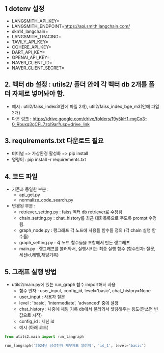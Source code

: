 ## 1 dotenv 설정

- LANGSMITH_API_KEY=
- LANGSMITH_ENDPOINT=https://api.smith.langchain.com/
- skn14_langchain=
- LANGSMITH_TRACING=
- TAVILY_API_KEY=
- COHERE_API_KEY=
- DART_API_KEY=
- OPENAI_API_KEY=
- NAVER_CLIENT_ID=
- NAVER_CLIENT_SECRET=


## 2. 벡터 db 설정 : utils2/ 폴더 안에 각 벡터 db 2개를 폴더 자체로 넣어놔야 함.
- 예시 : util2/faiss_index3(안에 파일 2개), util2/faiss_index_bge_m3(안에 파일 2개)
- 다운 링크 : https://drive.google.com/drive/folders/19y5kH1-mgCo3-0_Rbuxq3gCFL7zoI9ar?usp=drive_link


## 3. requirements.txt 다운로드 필요
- 터미널 => 가상환경 활성화 => pip install
- 명령어 : pip install -r requirements.txt


## 4. 코드 파일
- 기존과 동일한 부분 :
  - api_get.py
  - normalize_code_search.py
- 변경된 부분 : 
  - retriever_setting.py : faiss 벡터 db retriever로 수정됨
  - chain_setting.py : chat_history를 최근 대화목록으로 주도록 prompt 수정됨.
  - graph_node.py : 랭그래프 각 노드에 사용될 함수들 정의 (각 chain 실행 함수들)
  - graph_setting.py : 각 노드 함수들을 조합해서 만든 랭그래프 
  - main.py : 랭그래프를 불러와서, 실행시키는 최종 실행 함수 (함수인자: 질문,세션id,레벨,채팅기록)


## 5. 그래프 실행 방법
- utils2/main.py에 있는 run_graph 함수 import해서 사용
  - 함수 인자 : user_input, config_id, level='basic', chat_history=None
  - user_input : 사용자 질문
  - level : 'basic', 'intermediate', 'advanced' 중에 설정
  - chat_history : 나중에 채팅 기록 db에서 불러와서 셋팅해주는 용도(안쓰면 빈 값으로 시작)
  - config_id : 세션 id
  - 예시 (아래 코드)
```python 
from utils2.main import run_langraph

run_langraph('2024년 삼성전자 재무제표 알려줘', 'id_1', level='basic')
```